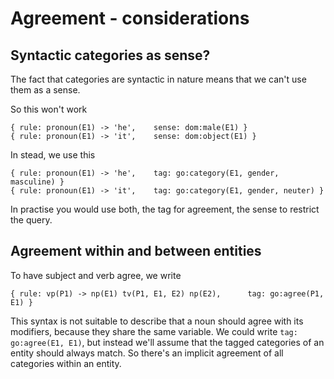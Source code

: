 # Agreement - considerations

## Syntactic categories as sense?

The fact that categories are syntactic in nature means that we can't use them as a sense. 

So this won't work

    { rule: pronoun(E1) -> 'he',    sense: dom:male(E1) }
    { rule: pronoun(E1) -> 'it',    sense: dom:object(E1) }

In stead, we use this

    { rule: pronoun(E1) -> 'he',    tag: go:category(E1, gender, masculine) }
    { rule: pronoun(E1) -> 'it',    tag: go:category(E1, gender, neuter) }

In practise you would use both, the tag for agreement, the sense to restrict the query.
    
## Agreement within and between entities

To have subject and verb agree, we write

    { rule: vp(P1) -> np(E1) tv(P1, E1, E2) np(E2),      tag: go:agree(P1, E1) }

This syntax is not suitable to describe that a noun should agree with its modifiers, because they share the same variable. We could write `tag: go:agree(E1, E1)`, but instead we'll assume that the tagged categories of an entity should always match. So there's an implicit agreement of all categories within an entity.


